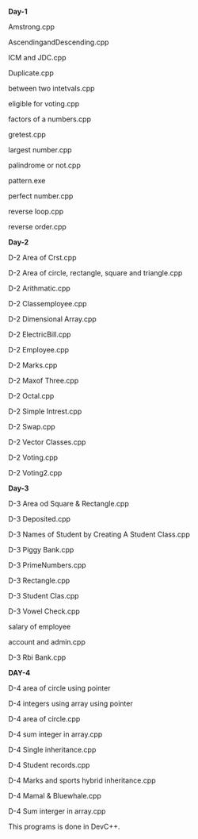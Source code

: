 **Day-1**

Amstrong.cpp

AscendingandDescending.cpp

ICM and JDC.cpp

Duplicate.cpp

between two intetvals.cpp

eligible for voting.cpp

factors of a numbers.cpp

gretest.cpp

largest number.cpp

palindrome or not.cpp

pattern.exe

perfect number.cpp

reverse loop.cpp

reverse order.cpp

**Day-2**

D-2 Area of Crst.cpp

D-2 Area of circle, rectangle, square and triangle.cpp

D-2 Arithmatic.cpp

D-2 Classemployee.cpp

D-2 Dimensional Array.cpp

D-2 ElectricBill.cpp

D-2 Employee.cpp

D-2 Marks.cpp

D-2 Maxof Three.cpp

D-2 Octal.cpp

D-2 Simple Intrest.cpp

D-2 Swap.cpp

D-2 Vector Classes.cpp

D-2 Voting.cpp

D-2 Voting2.cpp

**Day-3**

D-3 Area od Square & Rectangle.cpp

D-3 Deposited.cpp

D-3 Names of Student by Creating A Student Class.cpp

D-3 Piggy Bank.cpp

D-3 PrimeNumbers.cpp

D-3 Rectangle.cpp

D-3 Student Clas.cpp

D-3 Vowel Check.cpp

salary of employee

account and admin.cpp

D-3 Rbi Bank.cpp


**DAY-4**

D-4 area of circle using pointer

D-4 integers using array using pointer

D-4 area of circle.cpp

D-4 sum integer in array.cpp

D-4 Single inheritance.cpp

D-4 Student records.cpp

D-4 Marks and sports hybrid inheritance.cpp

D-4 Mamal & Bluewhale.cpp

D-4 Sum interger in array.cpp

This programs is done in DevC++.
